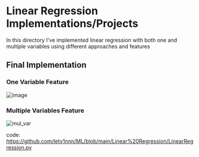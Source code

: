 # Linear Regression Implementations/Projects

In this directory I've implemented linear regression with both one and multiple variables using different approaches and features

## Final Implementation
### One Variable Feature
![image](https://github.com/user-attachments/assets/1a92fd42-4bc8-4615-a0b9-2578ee69a056)


### Multiple Variables Feature
![mul_var](https://github.com/user-attachments/assets/4fb0280c-7938-4822-90cc-2fcf3d63f5e6)


code: https://github.com/letv1nnn/ML/blob/main/Linear%20Regression/LinearRegression.py
